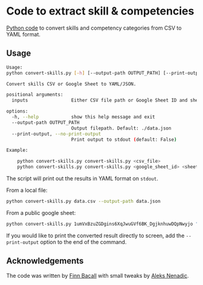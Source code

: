 # Code to extract skill & competencies

[Python code](./code) to convert skills and competency categories from CSV to YAML format.

## Usage

```bash
Usage:
python convert-skills.py [-h] [--output-path OUTPUT_PATH] [--print-output | --no-print-output] [inputs ...]

Convert skills CSV or Google Sheet to YAML/JSON.

positional arguments:
  inputs                Either CSV file path or Google Sheet ID and sheet name

options:
  -h, --help            show this help message and exit
  --output-path OUTPUT_PATH
                        Output filepath. Default: ./data.json
  --print-output, --no-print-output
                        Print output to stdout (default: False)

Example:

    python convert-skills.py convert-skills.py <csv_file>
    python convert-skills.py convert-skills.py <google_sheet_id> <sheet_name>
```
The script will print out the results in YAML format on `stdout`.

From a local file:

```bash
python convert-skills.py data.csv --output-path data.json
```

From a public google sheet:

```bash
python convert-skills.py 1umVxBzuZGDgins6XqJwuGVf6BK_DgjknhuwDQpNwyjo "Competency framework - v1.0" --output-path data.json
```

If you would like to print the converted result directly to screen, add the `--print-output` option to the end of the command.

## Acknowledgements

The code was written by [Finn Bacall](https://github.com/fbacall/) with small tweaks by [Aleks Nenadic](https://github.com/anenadic/).
